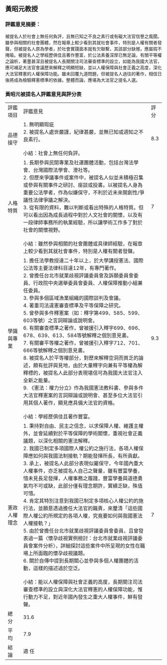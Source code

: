 ## 黃昭元教授

### 評鑑意見摘要：

被提名人於社會上無任何負評，且無已知之不良之素行或有礙大法官信譽之風聞。雖參與相關的社會團體，然在報章上較少看到其就社會事件，特別是人權有關者發聲，但被提名人原為學者，於社會實踐面本就有欠聯繫，其該部分缺憾，應屬瑕不掩瑜。被提名人之學經歷俱佳且著作豐富，於公法素養深厚已無足論，有關平等權之論析，著墨甚深且被提名人長期關注司法審查標準的設立，如能為我國大法官，應可補足大法官會議歷來解釋之明顯短缺，並以人權保障與社會正義之高度，深化大法官釋憲的人權保障功能。雖未回覆九道問題，但被提名人過往的著作，相信日後將成為檢驗釋憲標準的依據。整體而論，應堪為大法官之提名人選。

### 黃昭元被提名人評鑑意見與評分表

<table class="table table-bordered table-hover table-condensed">
    <tbody>
        <tr>
            <td>評鑑項目</td>
            <td>評鑑意見</td>
            <td>評分</td>
        </tr>
        <tr>
            <td>品德操守</td>
            <td>1. 無明顯瑕疵<br/> 2. 被提名人處世嚴謹，紀律甚嚴，並無已知或週知之不良素行。<br/> <br/> 小結：社會上無任何負評。</td>
            <td>8.3</td>
        </tr>
        <tr>
            <td>人格特質</td>
            <td>1. 長期參與民間專業及社運團體活動，包括台灣法學會、台灣國際法學會、澄社等。<br/> 2. 但歷來爭議事件或案件中，被提名人似並未積極召集或參與有關事件之研討、座談或投書。以被提名人身為重要公法學者，作為似嫌保守，不利於近未來開創性/爭議性法律爭議之解決。<br/> 3. 從有限的資料，難以判斷或看出特殊的人格特質。但可以看出因為成長過程中對於人文社會的關懷，以及有一段律師事務所的執業經驗，所以讓學術工作多了對於社會的關懷視野。<br/> <br/> 小結：雖然參與相關的社會團體或具律師經驗，在報章上較少看到其就社會事件，特別是人權有關者發聲。</td>
            <td>7</td>
        </tr>
        <tr>
            <td>學識與專業</td>
            <td>1. 擔任法學教授達二十年以上，於大學講授憲法、國際公法等主要法律科目達12年，有專門著作。<br/> 2. 曾擔任台北市就業歧視評議委員會及訴願委員會委員、行政院中央選舉委員會委員、人權保障推動小組兼任委員。<br/> 3. 參與多個區域漁業組織的國際談判及會議。<br/> 4. 著重司法違憲審查標準及平等保障之研究。<br/> 5. 曾參與多件釋憲案（如：釋字第499、585、599、603等號）之言詞辯論或說明會。<br/> 6. 有關審查標準之著作，曾被援引入釋字699、696、678、639、613、584等號解釋之個別意見書。<br/> 7. 有關審平等權之著作，曾被援引入釋字712、701、666等號解釋之個別意見書。<br/> 8. 被提名人於平等權部分，對歷來解釋空洞而貧乏的論述，頗有批評與見地，由於大量釋字向兼有平等權為解釋標的，被提名人此部分表現堪信可為我國大法官注入全新之能量。<br/> 9. 《憲法：權力分立》作為我國憲法教科書、參與多件大法官釋憲案的言詞辯論或說明會、甚至多位大法官引用其個人著作，顯見應具備大法官的資格。<br/> <br/> 小結：學經歷俱佳且著作豐富。</td>
            <td>9.3</td>
        </tr>
        <tr>
            <td>憲政人權理念</td>
            <td>1. 秉持對自由、民主之信念，以求保障人權、維護主權外，並會延續對於平等保障的學術關懷，重視社會正義議題，以深化相關的憲法解釋。<br/> 2. 我國已制定多項國際人權公約之施行法，各項人權保障應如何與我國法制接軌？期能發揮所長，有所貢獻。<br/> 3. 承上，被提名人此部分表現似屬保守，今年國內重大人權事件，亦乏被提名人自己之聲量，雖有豐富學養，惜未見長足發揮，人權事務之履踐，豐富學養與道德勇氣均不可或缺，此部分僅有理念期許，實績乏缺，殊值可惜。<br/> 4. 肯定其特別注意到我國已制定多項核心人權公約的施行法，並願意透過擔任大法官的職責，來釐清「這些國際人權公約所規定的各項人權，究竟要如何與我國憲法人權接軌？」<br/> 5. 由於曾擔任台北市就業歧視評議委員會委員，且曾發表過一篇〈懷孕歧視實例檢討：台北市就業歧視評議委員會案件分析〉，詳細探討這些案件中所呈現的女性在職場上所面臨的懷孕歧視議題。<br/> 6. 關於自傳中提到長期關心並參與多個人權團體的活動，這樣的描述過於空泛。<br/> <br/> 小結：能以人權保障與社會正義的高度，長期關注司法審查標準的設立與深化大法官釋憲的人權保障功能，惟行動力不足，對近年國內發生之重大人權事件，鮮有發聲。</td>
            <td>7</td>
        </tr>
        <tr>
            <td>總 分</td>
            <td colspan="2">31.6</td>
        </tr>
        <tr>
            <td>平 均</td>
            <td colspan="2">7.9</td>
        </tr>
        <tr>
            <td>結 論</td>
            <td colspan="2">適 任</td>
        </tr>
    </tbody>
</table>

